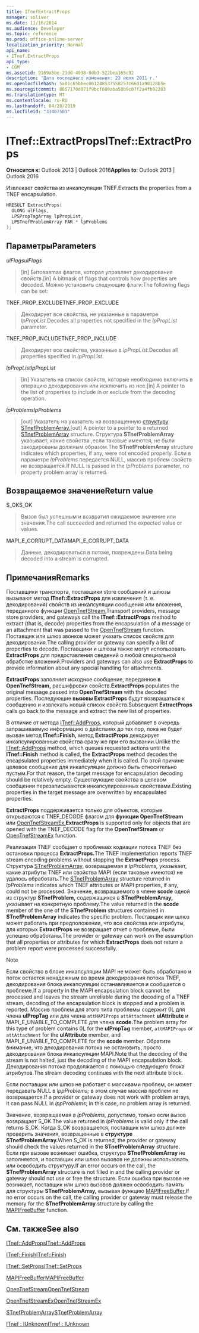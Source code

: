 ```yaml
---
title: ITnefExtractProps
manager: soliver
ms.date: 11/16/2014
ms.audience: Developer
ms.topic: reference
ms.prod: office-online-server
localization_priority: Normal
api_name:
- ITnef.ExtractProps
api_type:
- COM
ms.assetid: 9169a5be-21dd-4938-8db3-522bea165c92
description: 'Дата последнего изменения: 23 июля 2011 г.'
ms.openlocfilehash: 5a01c65bbec061248537558257c66d1a90128b5e
ms.sourcegitcommit: 8657170d071f9bcf680aba50b9c07f2a4fb82283
ms.translationtype: MT
ms.contentlocale: ru-RU
ms.lasthandoff: 04/28/2019
ms.locfileid: "33407503"
---
```

# <a name="itnefextractprops"></a><span data-ttu-id="5676e-103">ITnef::ExtractProps</span><span class="sxs-lookup"><span data-stu-id="5676e-103">ITnef::ExtractProps</span></span>

  
  
<span data-ttu-id="5676e-104">**Относится к**: Outlook 2013 | Outlook 2016</span><span class="sxs-lookup"><span data-stu-id="5676e-104">**Applies to**: Outlook 2013 | Outlook 2016</span></span> 
  
<span data-ttu-id="5676e-105">Извлекает свойства из инкапсуляции TNEF.</span><span class="sxs-lookup"><span data-stu-id="5676e-105">Extracts the properties from a TNEF encapsulation.</span></span> 
  
```cpp
HRESULT ExtractProps(
  ULONG ulFlags,
  LPSPropTagArray lpPropList,
  LPSTnefProblemArray FAR * lpProblems
);
```

## <a name="parameters"></a><span data-ttu-id="5676e-106">Параметры</span><span class="sxs-lookup"><span data-stu-id="5676e-106">Parameters</span></span>

 <span data-ttu-id="5676e-107">_ulFlags_</span><span class="sxs-lookup"><span data-stu-id="5676e-107">_ulFlags_</span></span>
  
> <span data-ttu-id="5676e-108">[in] Битоваяmas флагов, которая управляет декодирования свойств.</span><span class="sxs-lookup"><span data-stu-id="5676e-108">[in] A bitmask of flags that controls how properties are decoded.</span></span> <span data-ttu-id="5676e-109">Можно установить следующие флаги:</span><span class="sxs-lookup"><span data-stu-id="5676e-109">The following flags can be set:</span></span>
    
<span data-ttu-id="5676e-110">TNEF_PROP_EXCLUDE</span><span class="sxs-lookup"><span data-stu-id="5676e-110">TNEF_PROP_EXCLUDE</span></span> 
  
> <span data-ttu-id="5676e-111">Декодирует все свойства, не указанные в параметре _lpPropList._</span><span class="sxs-lookup"><span data-stu-id="5676e-111">Decodes all properties not specified in the  _lpPropList_ parameter.</span></span> 
    
<span data-ttu-id="5676e-112">TNEF_PROP_INCLUDE</span><span class="sxs-lookup"><span data-stu-id="5676e-112">TNEF_PROP_INCLUDE</span></span> 
  
> <span data-ttu-id="5676e-113">Декодирует все свойства, указанные в _lpPropList._</span><span class="sxs-lookup"><span data-stu-id="5676e-113">Decodes all properties specified in  _lpPropList_.</span></span>
    
 <span data-ttu-id="5676e-114">_lpPropList_</span><span class="sxs-lookup"><span data-stu-id="5676e-114">_lpPropList_</span></span>
  
> <span data-ttu-id="5676e-115">[in] Указатель на список свойств, которые необходимо включить в операцию декодирования или исключить из нее.</span><span class="sxs-lookup"><span data-stu-id="5676e-115">[in] A pointer to the list of properties to include in or exclude from the decoding operation.</span></span>
    
 <span data-ttu-id="5676e-116">_lpProblems_</span><span class="sxs-lookup"><span data-stu-id="5676e-116">_lpProblems_</span></span>
  
> <span data-ttu-id="5676e-117">[out] Указатель на указатель на возвращенную [структуру STnefProblemArray.](stnefproblemarray.md)</span><span class="sxs-lookup"><span data-stu-id="5676e-117">[out] A pointer to a pointer to a returned [STnefProblemArray](stnefproblemarray.md) structure.</span></span> <span data-ttu-id="5676e-118">Структура **STnefProblemArray** указывает, какие свойства ,если таковые имеются, не были закодированы должным образом.</span><span class="sxs-lookup"><span data-stu-id="5676e-118">The **STnefProblemArray** structure indicates which properties, if any, were not encoded properly.</span></span> <span data-ttu-id="5676e-119">Если в параметре  _lpProblems_ передается NULL, массив проблем свойств не возвращается.</span><span class="sxs-lookup"><span data-stu-id="5676e-119">If NULL is passed in the  _lpProblems_ parameter, no property problem array is returned.</span></span> 
    
## <a name="return-value"></a><span data-ttu-id="5676e-120">Возвращаемое значение</span><span class="sxs-lookup"><span data-stu-id="5676e-120">Return value</span></span>

<span data-ttu-id="5676e-121">S_OK</span><span class="sxs-lookup"><span data-stu-id="5676e-121">S_OK</span></span> 
  
> <span data-ttu-id="5676e-122">Вызов был успешным и возвратил ожидаемое значение или значения.</span><span class="sxs-lookup"><span data-stu-id="5676e-122">The call succeeded and returned the expected value or values.</span></span>
    
<span data-ttu-id="5676e-123">MAPI_E_CORRUPT_DATA</span><span class="sxs-lookup"><span data-stu-id="5676e-123">MAPI_E_CORRUPT_DATA</span></span> 
  
> <span data-ttu-id="5676e-124">Данные, декодироваться в потоке, повреждены.</span><span class="sxs-lookup"><span data-stu-id="5676e-124">Data being decoded into a stream is corrupted.</span></span>
    
## <a name="remarks"></a><span data-ttu-id="5676e-125">Примечания</span><span class="sxs-lookup"><span data-stu-id="5676e-125">Remarks</span></span>

<span data-ttu-id="5676e-126">Поставщики транспорта, поставщики store сообщений и шлюзы вызывают метод **ITnef::ExtractProps** для извлечения (т. е. декодирования) свойств из инкапсуляции сообщения или вложения, переданного функции [OpenTnefStream.](opentnefstream.md)</span><span class="sxs-lookup"><span data-stu-id="5676e-126">Transport providers, message store providers, and gateways call the **ITnef::ExtractProps** method to extract (that is, decode) properties from the encapsulation of a message or an attachment that was passed to the [OpenTnefStream](opentnefstream.md) function.</span></span> <span data-ttu-id="5676e-127">Поставщик или шлюз звонков может указать список свойств для декодирования.</span><span class="sxs-lookup"><span data-stu-id="5676e-127">The calling provider or gateway can specify a list of properties to decode.</span></span> <span data-ttu-id="5676e-128">Поставщики и шлюзы также могут использовать **ExtractProps** для предоставления сведений о любой специальной обработке вложений.</span><span class="sxs-lookup"><span data-stu-id="5676e-128">Providers and gateways can also use **ExtractProps** to provide information about any special handling for attachments.</span></span> 
  
 <span data-ttu-id="5676e-129">**ExtractProps** заполняет исходное сообщение, переданное **в OpenTnefStream,** расшифровки свойств.</span><span class="sxs-lookup"><span data-stu-id="5676e-129">**ExtractProps** populates the original message passed into **OpenTnefStream** with the decoded properties.</span></span> <span data-ttu-id="5676e-130">Последующие **вызовы ExtractProps** будут возвращаться к сообщению и извлекать новый список свойств.</span><span class="sxs-lookup"><span data-stu-id="5676e-130">Subsequent **ExtractProps** calls go back to the message and extract the new list of properties.</span></span> 
  
<span data-ttu-id="5676e-131">В отличие от метода [ITnef::AddProps,](itnef-addprops.md) который добавляет в очередь запрашиваемую информацию о действиях до тех пор, пока не будет вызван метод **ITnef::Finish,** метод **ExtractProps** декодирует инкапсулированные свойства сразу же при его вызвании.</span><span class="sxs-lookup"><span data-stu-id="5676e-131">Unlike the [ITnef::AddProps](itnef-addprops.md) method, which queues requested actions until the **ITnef::Finish** method is called, the **ExtractProps** method decodes the encapsulated properties immediately when it is called.</span></span> <span data-ttu-id="5676e-132">По этой причине целевое сообщение для инкапсуляции должно быть относительно пустым.</span><span class="sxs-lookup"><span data-stu-id="5676e-132">For that reason, the target message for encapsulation decoding should be relatively empty.</span></span> <span data-ttu-id="5676e-133">Существующие свойства в целевом сообщении перезаписываются инкапсулированных свойствами.</span><span class="sxs-lookup"><span data-stu-id="5676e-133">Existing properties in the target message are overwritten by encapsulated properties.</span></span> 
  
 <span data-ttu-id="5676e-134">**ExtractProps** поддерживается только для объектов, которые открываются с TNEF_DECODE флагом для **функции OpenTnefStream** или [OpenTnefStreamEx.](opentnefstreamex.md)</span><span class="sxs-lookup"><span data-stu-id="5676e-134">**ExtractProps** is supported only for objects that are opened with the TNEF_DECODE flag for the **OpenTnefStream** or [OpenTnefStreamEx](opentnefstreamex.md) function.</span></span> 
  
<span data-ttu-id="5676e-135">Реализация TNEF сообщает о проблемах кодиации потока TNEF без остановки процесса **ExtractProps.**</span><span class="sxs-lookup"><span data-stu-id="5676e-135">The TNEF implementation reports TNEF stream encoding problems without stopping the **ExtractProps** process.</span></span> <span data-ttu-id="5676e-136">Структура [STnefProblemArray,](stnefproblemarray.md) возвращаемая  _в lpProblems,_ указывает, какие атрибуты TNEF или свойства MAPI (если таковые имеются) не удалось обработать.</span><span class="sxs-lookup"><span data-stu-id="5676e-136">The [STnefProblemArray](stnefproblemarray.md) structure returned in  _lpProblems_ indicates which TNEF attributes or MAPI properties, if any, could not be processed.</span></span> <span data-ttu-id="5676e-137">Значение, возвращаемого в члене **scode** одной из структур **STnefProblem,** содержащихся в **STnefProblemArray,** указывает на конкретную проблему.</span><span class="sxs-lookup"><span data-stu-id="5676e-137">The value returned in the **scode** member of the one of the **STnefProblem** structures contained in **STnefProblemArray** indicates the specific problem.</span></span> <span data-ttu-id="5676e-138">Поставщик или шлюз может работать при предположении, что все свойства или атрибуты, для которых **ExtractProps** не возвращает отчет о проблеме, были успешно обработаны.</span><span class="sxs-lookup"><span data-stu-id="5676e-138">The provider or gateway can work on the assumption that all properties or attributes for which **ExtractProps** does not return a problem report were processed successfully.</span></span> 
  
> [!NOTE]
> <span data-ttu-id="5676e-139">Если свойство в блоке инкапсуляции MAPI не может быть обработано и поток остается ненадежным во время декодирования потока TNEF, декодирования блока инкапсуляции останавливается и сообщается о проблеме.</span><span class="sxs-lookup"><span data-stu-id="5676e-139">If a property in the MAPI encapsulation block cannot be processed and leaves the stream unreliable during the decoding of a TNEF stream, decoding of the encapsulation block is stopped and a problem is reported.</span></span> <span data-ttu-id="5676e-140">Массив проблем для этого типа проблемы содержит 0L для члена **ulPropTag** или для члена `attMAPIProps` `attAttachment` **ulAttribute** и MAPI_E_UNABLE_TO_COMPLETE для члена **scode.**</span><span class="sxs-lookup"><span data-stu-id="5676e-140">The problem array for this type of problem contains 0L for the **ulPropTag** member,  `attMAPIProps` or  `attAttachment` for the **ulAttribute** member, and MAPI_E_UNABLE_TO_COMPLETE for the **scode** member.</span></span> <span data-ttu-id="5676e-141">Обратите внимание, что декодирования потока не остановить, просто декодирования блока инкапсуляции MAPI.</span><span class="sxs-lookup"><span data-stu-id="5676e-141">Note that the decoding of the stream is not halted, just the decoding of the MAPI encapsulation block.</span></span> <span data-ttu-id="5676e-142">Декодирования потока продолжается с помощью следующего блока атрибутов.</span><span class="sxs-lookup"><span data-stu-id="5676e-142">The stream decoding continues with the next attribute block.</span></span> 
  
<span data-ttu-id="5676e-143">Если поставщик или шлюз не работает с массивами проблем, он может передавать NULL в  _lppProblems;_ в этом случае массив проблем не возвращается.</span><span class="sxs-lookup"><span data-stu-id="5676e-143">If a provider or gateway does not work with problem arrays, it can pass NULL in  _lppProblems_; in this case, no problem array is returned.</span></span> 
  
<span data-ttu-id="5676e-144">Значение, возвращаемая  _в lpProblems,_ допустимо, только если вызов возвращает S_OK.</span><span class="sxs-lookup"><span data-stu-id="5676e-144">The value returned in  _lpProblems_ is valid only if the call returns S_OK.</span></span> <span data-ttu-id="5676e-145">Когда S_OK возвращается, поставщик или шлюз должен проверить значения, возвращенные в **структуре STnefProblemArray.**</span><span class="sxs-lookup"><span data-stu-id="5676e-145">When S_OK is returned, the provider or gateway should check the values returned in the **STnefProblemArray** structure.</span></span> <span data-ttu-id="5676e-146">Если при вызове возникает ошибка, структура **STnefProblemArray** не заполняется, и поставщик или шлюз вызовов не должны использовать или освободить структуру.</span><span class="sxs-lookup"><span data-stu-id="5676e-146">If an error occurs on the call, the **STnefProblemArray** structure is not filled in and the calling provider or gateway should not use or free the structure.</span></span> <span data-ttu-id="5676e-147">Если ошибка при вызове не возникает, поставщик или шлюз вызовов должен освободить память для структуры **STnefProblemArray,** вызывая функцию [MAPIFreeBuffer.](mapifreebuffer.md)</span><span class="sxs-lookup"><span data-stu-id="5676e-147">If no error occurs on the call, the calling provider or gateway must release the memory for the **STnefProblemArray** structure by calling the [MAPIFreeBuffer](mapifreebuffer.md) function.</span></span> 
  
## <a name="see-also"></a><span data-ttu-id="5676e-148">См. также</span><span class="sxs-lookup"><span data-stu-id="5676e-148">See also</span></span>



[<span data-ttu-id="5676e-149">ITnef::AddProps</span><span class="sxs-lookup"><span data-stu-id="5676e-149">ITnef::AddProps</span></span>](itnef-addprops.md)
  
[<span data-ttu-id="5676e-150">ITnef::Finish</span><span class="sxs-lookup"><span data-stu-id="5676e-150">ITnef::Finish</span></span>](itnef-finish.md)
  
[<span data-ttu-id="5676e-151">ITnef::SetProps</span><span class="sxs-lookup"><span data-stu-id="5676e-151">ITnef::SetProps</span></span>](itnef-setprops.md)
  
[<span data-ttu-id="5676e-152">MAPIFreeBuffer</span><span class="sxs-lookup"><span data-stu-id="5676e-152">MAPIFreeBuffer</span></span>](mapifreebuffer.md)
  
[<span data-ttu-id="5676e-153">OpenTnefStream</span><span class="sxs-lookup"><span data-stu-id="5676e-153">OpenTnefStream</span></span>](opentnefstream.md)
  
[<span data-ttu-id="5676e-154">OpenTnefStreamEx</span><span class="sxs-lookup"><span data-stu-id="5676e-154">OpenTnefStreamEx</span></span>](opentnefstreamex.md)
  
[<span data-ttu-id="5676e-155">STnefProblemArray</span><span class="sxs-lookup"><span data-stu-id="5676e-155">STnefProblemArray</span></span>](stnefproblemarray.md)
  
[<span data-ttu-id="5676e-156">ITnef : IUnknown</span><span class="sxs-lookup"><span data-stu-id="5676e-156">ITnef : IUnknown</span></span>](itnefiunknown.md)

